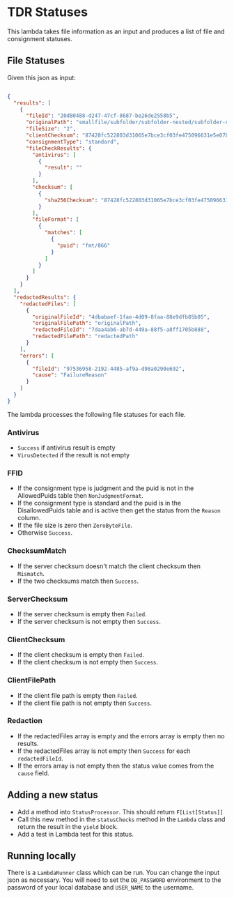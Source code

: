 # TDR Statuses

This lambda takes file information as an input and produces a list of file and consignment statuses.

## File Statuses

Given this json as input:
```json

{
  "results": [
    {
      "fileId": "20d80488-d247-47cf-8687-be26de2558b5",
      "originalPath": "smallfile/subfolder/subfolder-nested/subfolder-nested-1.txt",
      "fileSize": "2",
      "clientChecksum": "87428fc522803d31065e7bce3cf03fe475096631e5e07bbd7a0fde60c4cf25c7",
      "consignmentType": "standard",
      "fileCheckResults": {
        "antivirus": [
          {
            "result": ""
          }
        ],
        "checksum": [
          {
            "sha256Checksum": "87428fc522803d31065e7bce3cf03fe475096631e5e07bbd7a0fde60c4cf25c7"
          }
        ],
        "fileFormat": [
          {
            "matches": [
              {
                "puid": "fmt/866"
              }
            ]
          }
        ]
      }
    }
  ],
  "redactedResults": {
    "redactedFiles": [
      {
        "originalFileId": "4dbabaef-1fae-4d09-8faa-88e9dfb85b05",
        "originalFilePath": "originalPath",
        "redactedFileId": "7daa4ab6-ab7d-449a-88f5-a8ff1705b888",
        "redactedFilePath": "redactedPath"
      }
    ],
    "errors": [
      {
        "fileId": "97536958-2192-4485-af9a-d98a0290e692",
        "cause": "FailureReason"
      }
    ]
  }
}
```

The lambda processes the following file statuses for each file.

### Antivirus
* `Success` if antivirus result is empty
* `VirusDetected` if the result is not empty

### FFID
* If the consignment type is judgment and the puid is not in the AllowedPuids table then `NonJudgmentFormat`.
* If the consignment type is standard and the puid is in the DisallowedPuids table and is active then get the status from the `Reason` column.
* If the file size is zero then `ZeroByteFile`.
* Otherwise `Success`.

### ChecksumMatch
* If the server checksum doesn't match the client checksum then `Mismatch`.
* If the two checksums match then `Success`.

### ServerChecksum
* If the server checksum is empty then `Failed`.
* If the server checksum is not empty then `Success`.

### ClientChecksum
* If the client checksum is empty then `Failed`.
* If the client checksum is not empty then `Success`.

### ClientFilePath
* If the client file path is empty then `Failed`.
* If the client file path is not empty then `Success`.

### Redaction
* If the redactedFiles array is empty and the errors array is empty then no results.
* If the redactedFiles array is not empty then `Success` for each `redactedFileId`.
* If the errors array is not empty then the status value comes from the `cause` field.

## Adding a new status
* Add a method into `StatusProcessor`. This should return `F[List[Status]]`
* Call this new method in the `statusChecks` method in the `Lambda` class and return the result in the `yield` block.
* Add a test in Lambda test for this status.

## Running locally
There is a `LambdaRunner` class which can be run. You can change the input json as necessary.
You will need to set the `DB_PASSWORD` environment to the password of your local database and `USER_NAME` to the username. 
